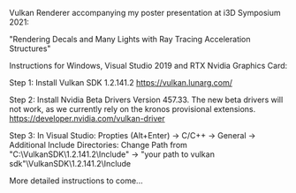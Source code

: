 Vulkan Renderer accompanying my poster presentation at i3D Symposium 2021:

"Rendering Decals and Many Lights with Ray Tracing Acceleration Structures"

Instructions for Windows, Visual Studio 2019 and RTX Nvidia Graphics Card:

Step 1: Install Vulkan SDK 1.2.141.2
https://vulkan.lunarg.com/

Step 2: Install Nvidia Beta Drivers Version 457.33. The new beta drivers will not
work, as we currently rely on the kronos provisional extensions.
https://developer.nvidia.com/vulkan-driver

Step 3: In Visual Studio: Propties (Alt+Enter) -> C/C++ -> General -> Additional Include Directories:
Change Path from "C:\VulkanSDK\1.2.141.2\Include" -> "your path to vulkan sdk"\VulkanSDK\1.2.141.2\Include


More detailed instructions to come...
